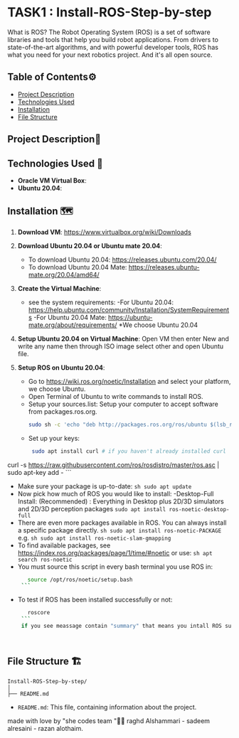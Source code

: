 # TASK1 : Install-ROS-Step-by-step

What is ROS?
 The Robot Operating System (ROS) is a set of software libraries and tools that help you build robot applications. From drivers to state-of-the-art algorithms, and with powerful developer tools, ROS has what you need for your next robotics project. And it's all open source.
## Table of Contents⚙️
- [Project Description](#project-description)
- [Technologies Used](#technologies-used)
- [Installation](#installation)
- [File Structure](#file-structure)

## Project Description📝


## Technologies Used 🔧

- **Oracle VM Virtual Box**:
- **Ubuntu 20.04**:

## Installation 🗺️

1. **Download VM**:
    https://www.virtualbox.org/wiki/Downloads

2. **Download Ubuntu 20.04 or Ubuntu mate 20.04**:
    - To download Ubuntu 20.04: https://releases.ubuntu.com/20.04/
    - To download Ubuntu 20.04 Mate: https://releases.ubuntu-mate.org/20.04/amd64/

3. **Create the Virtual Machine**:
    - see the system requirements:
     -For Ubuntu 20.04: https://help.ubuntu.com/community/Installation/SystemRequirements
     -For Ubuntu 20.04 Mate: https://ubuntu-mate.org/about/requirements/
     *We choose Ubuntu 20.04

4. **Setup Ubuntu 20.04 on Virtual Machine**:
     Open VM then enter New and write any name then through ISO image select other and open Ubuntu file.

5. **Setup ROS on Ubuntu 20.04**:
    - Go to https://wiki.ros.org/noetic/Installation and select your platform, we choose Ubuntu.
    - Open Terminal of Ubuntu to write commands to install ROS.
    - Setup your sources.list: Setup your computer to accept software from packages.ros.org.
        ```sh
        sudo sh -c 'echo "deb http://packages.ros.org/ros/ubuntu $(lsb_release -sc) main" > /etc/apt/sources.list.d/ros-latest.list'
        ```
    - Set up your keys:
       ```sh
        sudo apt install curl # if you haven't already installed curl
curl -s https://raw.githubusercontent.com/ros/rosdistro/master/ros.asc |
 sudo apt-key add -
        ```
- Make sure your package is up-to-date:
        ```sh
       sudo apt update
        ```
- Now pick how much of ROS you would like to install: 
      -Desktop-Full Install: (Recommended) : Everything in Desktop plus 2D/3D simulators and 2D/3D perception packages
        ```
        sudo apt install ros-noetic-desktop-full
        ```
- There are even more packages available in ROS. You can always install a specific package directly.
        ```sh
        sudo apt install ros-noetic-PACKAGE
        ```
        e.g.
        ```sh
        sudo apt install ros-noetic-slam-gmapping
        ```
- To find available packages, see https://index.ros.org/packages/page/1/time/#noetic or use:
       ```sh
        apt search ros-noetic
        ```
- You must source this script in every bash terminal you use ROS in:
     ```sh
        source /opt/ros/noetic/setup.bash
      ```
- To test if ROS has been installed successfully or not:
     ```sh
        roscore
      ```
      if you see meassage contain "summary" that means you intall ROS successfully and it is running now.




## File Structure 🏗️

```
Install-ROS-Step-by-step/
│
├── README.md
```
- `README.md`: This file, containing information about the project.

made with love by "she codes team "🤍😄
raghd Alshammari - sadeem alresaini - razan alothaim.
